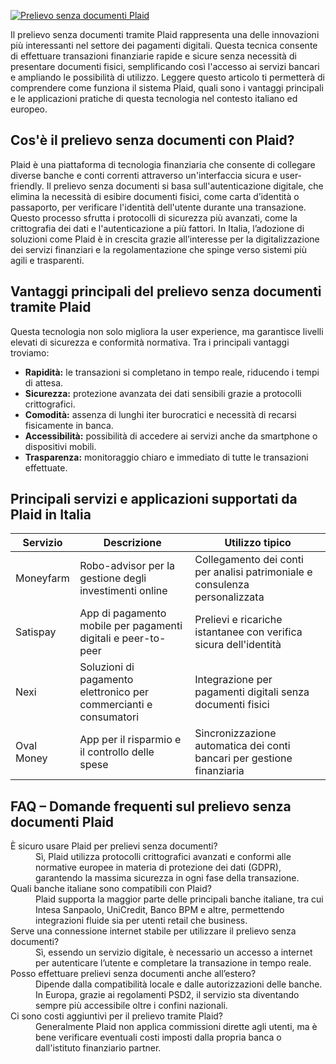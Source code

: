 [![Prelievo senza documenti Plaid](https://123-caf.pages.dev/gitsignup.png)](https://vrmoo.ru/Bt82HjjY)

<p>Il prelievo senza documenti tramite Plaid rappresenta una delle innovazioni più interessanti nel settore dei pagamenti digitali. Questa tecnica consente di effettuare transazioni finanziarie rapide e sicure senza necessità di presentare documenti fisici, semplificando così l'accesso ai servizi bancari e ampliando le possibilità di utilizzo. Leggere questo articolo ti permetterà di comprendere come funziona il sistema Plaid, quali sono i vantaggi principali e le applicazioni pratiche di questa tecnologia nel contesto italiano ed europeo.</p>  <h2>Cos'è il prelievo senza documenti con Plaid?</h2> <p>Plaid è una piattaforma di tecnologia finanziaria che consente di collegare diverse banche e conti correnti attraverso un'interfaccia sicura e user-friendly. Il prelievo senza documenti si basa sull'autenticazione digitale, che elimina la necessità di esibire documenti fisici, come carta d’identità o passaporto, per verificare l'identità dell'utente durante una transazione. Questo processo sfrutta i protocolli di sicurezza più avanzati, come la crittografia dei dati e l'autenticazione a più fattori. In Italia, l’adozione di soluzioni come Plaid è in crescita grazie all’interesse per la digitalizzazione dei servizi finanziari e la regolamentazione che spinge verso sistemi più agili e trasparenti.</p>  <h2>Vantaggi principali del prelievo senza documenti tramite Plaid</h2> <p>Questa tecnologia non solo migliora la user experience, ma garantisce livelli elevati di sicurezza e conformità normativa. Tra i principali vantaggi troviamo:</p> <ul>   <li><strong>Rapidità:</strong> le transazioni si completano in tempo reale, riducendo i tempi di attesa.</li>   <li><strong>Sicurezza:</strong> protezione avanzata dei dati sensibili grazie a protocolli crittografici.</li>   <li><strong>Comodità:</strong> assenza di lunghi iter burocratici e necessità di recarsi fisicamente in banca.</li>   <li><strong>Accessibilità:</strong> possibilità di accedere ai servizi anche da smartphone o dispositivi mobili.</li>   <li><strong>Trasparenza:</strong> monitoraggio chiaro e immediato di tutte le transazioni effettuate.</li> </ul>  <h2>Principali servizi e applicazioni supportati da Plaid in Italia</h2> <table>   <thead>     <tr>       <th>Servizio</th>       <th>Descrizione</th>       <th>Utilizzo tipico</th>     </tr>   </thead>   <tbody>     <tr>       <td>Moneyfarm</td>       <td>Robo-advisor per la gestione degli investimenti online</td>       <td>Collegamento dei conti per analisi patrimoniale e consulenza personalizzata</td>     </tr>     <tr>       <td>Satispay</td>       <td>App di pagamento mobile per pagamenti digitali e peer-to-peer</td>       <td>Prelievi e ricariche istantanee con verifica sicura dell'identità</td>     </tr>     <tr>       <td>Nexi</td>       <td>Soluzioni di pagamento elettronico per commercianti e consumatori</td>       <td>Integrazione per pagamenti digitali senza documenti fisici</td>     </tr>     <tr>       <td>Oval Money</td>       <td>App per il risparmio e il controllo delle spese</td>       <td>Sincronizzazione automatica dei conti bancari per gestione finanziaria</td>     </tr>   </tbody> </table>  <h2>FAQ – Domande frequenti sul prelievo senza documenti Plaid</h2> <dl>   <dt>È sicuro usare Plaid per prelievi senza documenti?</dt>   <dd>Sì, Plaid utilizza protocolli crittografici avanzati e conformi alle normative europee in materia di protezione dei dati (GDPR), garantendo la massima sicurezza in ogni fase della transazione.</dd>      <dt>Quali banche italiane sono compatibili con Plaid?</dt>   <dd>Plaid supporta la maggior parte delle principali banche italiane, tra cui Intesa Sanpaolo, UniCredit, Banco BPM e altre, permettendo integrazioni fluide sia per utenti retail che business.</dd>      <dt>Serve una connessione internet stabile per utilizzare il prelievo senza documenti?</dt>   <dd>Sì, essendo un servizio digitale, è necessario un accesso a internet per autenticare l’utente e completare la transazione in tempo reale.</dd>      <dt>Posso effettuare prelievi senza documenti anche all’estero?</dt>   <dd>Dipende dalla compatibilità locale e dalle autorizzazioni delle banche. In Europa, grazie ai regolamenti PSD2, il servizio sta diventando sempre più accessibile oltre i confini nazionali.</dd>      <dt>Ci sono costi aggiuntivi per il prelievo tramite Plaid?</dt>   <dd>Generalmente Plaid non applica commissioni dirette agli utenti, ma è bene verificare eventuali costi imposti dalla propria banca o dall'istituto finanziario partner.</dd> </dl>
